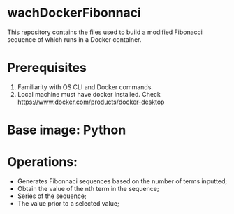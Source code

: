 # wachDockerFibonnaci
This repository contains the files used to build a modified Fibonacci sequence of which runs in a Docker container.

# Prerequisites
1. Familiarity with OS CLI and Docker commands.
2. Local machine must have docker installed. Check https://www.docker.com/products/docker-desktop

# Base image: Python
# Operations:
 * Generates Fibonnaci sequences based on the number of terms inputted;
 * Obtain the value of the nth term in the sequence;
 * Series of the sequence;
 * The value prior to a selected value;
